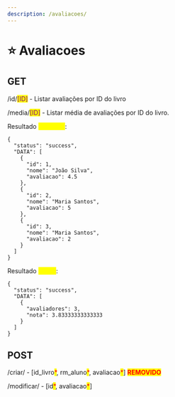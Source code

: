 ```yaml
---
description: /avaliacoes/
---
```


# ⭐ Avaliacoes

## GET

/id/<mark style="color:purple;">\[ID]</mark> - Listar avaliações por ID do livro

/media/<mark style="color:purple;">\[ID]</mark> - Listar média de avaliações por ID do livro.

Resultado <mark style="color:yellow;">Listagem</mark>:

```
{
  "status": "success",
  "DATA": [
    {
      "id": 1,
      "nome": "João Silva",
      "avaliacao": 4.5
    },
    {
      "id": 2,
      "nome": "Maria Santos",
      "avaliacao": 5
    },
    {
      "id": 3,
      "nome": "Maria Santos",
      "avaliacao": 2
    }
  ]
}
```

Resultado <mark style="color:yellow;">média</mark>:

```
{
  "status": "success",
  "DATA": [
    {
      "avaliadores": 3,
      "nota": 3.83333333333333
    }
  ]
}
```

## POST

/criar/ - \[id\_livro<mark style="color:red;">\*</mark>, rm\_aluno<mark style="color:red;">\*</mark>, avaliacao<mark style="color:red;">\*</mark>] <mark style="color:red;">**REMOVIDO**</mark>

/modificar/ - \[id<mark style="color:red;">\*</mark>, avaliacao<mark style="color:red;">\*</mark>]

